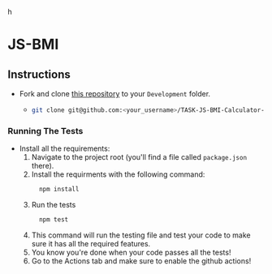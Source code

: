  h
# JS-BMI

## Instructions

- Fork and clone [this repository](https://github.com/JoinCODED/TASK-JS-BMI-Calculator-no-dom) to your `Development` folder.
  - ```bash
    git clone git@github.com:<your_username>/TASK-JS-BMI-Calculator-no-dom.git
    ```

### Running The Tests

- Install all the requirements:
  1.  Navigate to the project root (you'll find a file called `package.json` there).
  2.  Install the requirments with the following command:
      ```bash
        npm install
      ```
  3.  Run the tests
      ```bash
        npm test
      ```
  4.  This command will run the testing file and test your code to make sure it has all the required features.
  5.  You know you're done when your code passes all the tests!
  6.  Go to the Actions tab and make sure to enable the github actions!
